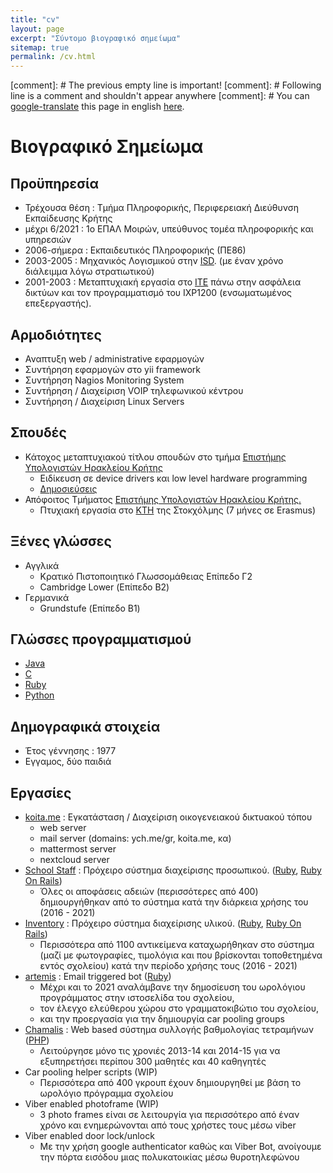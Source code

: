```yaml
---
title: "cv"
layout: page
excerpt: "Σύντομο βιογραφικό σημείωμα"
sitemap: true
permalink: /cv.html
---
```


[comment]: # The previous empty line is important!
[comment]: # Following line is a comment and shouldn't appear anywhere
[comment]: # You can [google-translate][tr] this page in english [here][tr].

# Βιογραφικό Σημείωμα

## Προϋπηρεσία
* Τρέχουσα θέση : Τμήμα Πληροφορικής, Περιφερειακή Διεύθυνση Εκπαίδευσης Κρήτης
* μέχρι 6/2021 : 1ο ΕΠΑΛ Μοιρών, υπεύθυνος τομέα πληροφορικής και υπηρεσιών
* 2006-σήμερα : Εκπαιδευτικός Πληροφορικής (ΠΕ86)
* 2003-2005 : Μηχανικός Λογισμικού στην [ISD][3]. (με έναν χρόνο διάλειμμα
λόγω στρατιωτικού)
* 2001-2003 : Μεταπτυχιακή εργασία στο [ΙΤΕ][4] πάνω στην ασφάλεια δικτύων και τον προγραμματισμό του IXP1200 (ενσωματωμένος επεξεργαστής). 

## Αρμοδιότητες
* Αναπτυξη web / administrative εφαρμογών
* Συντήρηση εφαρμογών στο yii framework
* Συντήρηση Nagios Monitoring System
* Συντήρηση / Διαχείριση VOIP τηλεφωνικού κέντρου
* Συντήρηση / Διαχείριση Linux Servers


## Σπουδές
* Κάτοχος μεταπτυχιακού τίτλου σπουδών στο τμήμα [Επιστήμης Υπολογιστών Ηρακλείου Κρήτης][2]
  * Ειδίκευση σε device drivers και low level hardware programming
  * [Δημοσιεύσεις][10]
* Απόφοιτος Τμήματος [Επιστήμης Υπολογιστών Ηρακλείου Κρήτης.][2]
  * Πτυχιακή εργασία στο [KTH][1] της Στοκχόλμης (7 μήνες σε Erasmus)

## Ξένες γλώσσες
* Αγγλικά
  * Κρατικό Πιστοποιητικό Γλωσσομάθειας Επίπεδο Γ2
  * Cambridge Lower (Επίπεδο Β2)
* Γερμανικά
  * Grundstufe (Επίπεδο Β1)

## Γλώσσες προγραμματισμού
* [Java][java]
* [C][c]
* [Ruby][ruby]
* [Python][python]

## Δημογραφικά στοιχεία
* Έτος γέννησης : 1977
* Εγγαμος, δύο παιδιά

## Εργασίες
* [koita.me][koita_me] : Εγκατάσταση / Διαχείριση οικογενειακού δικτυακού τόπου
  * web server
  * mail server (domains: ych.me/gr, koita.me, κα)
  * mattermost server
  * nextcloud server
* [School Staff][school_staff] : Πρόχειρο σύστημα διαχείρισης προσωπικού. ([Ruby][ruby], [Ruby On Rails][RoR])
  * Όλες οι αποφάσεις αδειών (περισσότερες από 400) δημιουργήθηκαν από το σύστημα κατά την
    διάρκεια χρήσης του (2016 - 2021)
* [Inventory][school_inventory] : Πρόχειρο σύστημα διαχείρισης υλικού. ([Ruby][ruby], [Ruby On Rails][RoR])
  * Περισσότερα από 1100 αντικείμενα καταχωρήθηκαν στο σύστημα (μαζί με φωτογραφίες, τιμολόγια και που
    βρίσκονται τοποθετημένα εντός σχολείου) κατά την περίοδο χρήσης τους (2016 - 2021)
* [artemis][artemis] : Email triggered bot ([Ruby][ruby])
  * Μέχρι και το 2021 αναλάμβανε την δημοσίευση του ωρολόγιου προγράμματος στην ιστοσελίδα του σχολείου,
  * τον έλεγχο ελεύθερου χώρου στο γραμματοκιβώτιο του σχολείου,
  * και την προεργασία για την δημιουργία car pooling groups
* [Chamalis][ch] : Web based σύστημα συλλογής βαθμολογίας τετραμήνων ([PHP][php])
  * Λειτούργησε μόνο τις χρονιές 2013-14 και 2014-15 για να εξυπηρετήσει περίπου 300 μαθητές και 40 καθηγητές
* Car pooling helper scripts (WIP)
  * Περισσότερα από 400 γκρουπ έχουν δημιουργηθεί με βάση το ωρολόγιο πρόγραμμα σχολείου
* Viber enabled photoframe (WIP)
  * 3 photo frames είναι σε λειτουργία για περισσότερο από έναν χρόνο
    και ενημερώνονται από τους χρήστες τους μέσω viber
* Viber enabled door lock/unlock
  * Με την χρήση google authenticator καθώς και Viber Bot,
    ανοίγουμε την πόρτα εισόδου μιας πολυκατοικίας μέσω θυροτηλεφώνου


[ch]: https://bitbucket.org/i2g/chamalis/src/master/
[school_staff]: https://github.com/haritak/school_staff
[ruby]: https://www.ruby-lang.org/en/
[python]: https://www.python.org
[java]: https://www.java.com/en/
[c]: https://en.wikipedia.org/wiki/C_(programming_language)
[php]: https://www.php.net
[RoR]: https://rubyonrails.org
[artemis]: https://github.com/haritak/artemis
[school_inventory]: https://github.com/haritak/school_inventory
[ltsp]: https://ts.sch.gr/wiki/Linux/LTSP
[koita_me]: https://www.koita.me

[0]: /
[1]: http://kth.se
[2]: http://www.csd.uoc.gr
[3]: http://isd.gr
[4]: http://ics.forth.gr
[5]: https://bitbucket.org/i2g/chamalis
[6]: http://srv-1tee-moiron.ira.sch.gr/chamalis/
[7]: https://github.com/haritak/myschool-ruby-scripts
[8]: http://srv-1tee-moiron.ira.sch.gr:13713/
[9]: http://srv-1tee-moiron.ira.sch.gr:4567/
[10]: http://independent.academia.edu/IoannisCharitakis
[tr]: https://translate.google.com/translate?sl=el&tl=en&u=http%3A%2F%2Fharitak.github.io%2Fcv.html
